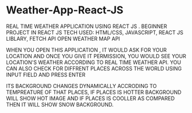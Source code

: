 # Weather-App-React-JS
REAL TIME WEATHER APPLICATION USING REACT JS .
BEGINNER PROJECT IN REACT JS 
TECH USED:
HTML/CSS,
JAVASCRIPT,
REACT JS LIBLARY,
FETCH API
OPEN WEATHER MAP API

WHEN YOU OPEN THIS APPLICATION , IT WOULD ASK FOR YOUR LOCATION AND ONCE YOU GIVE IT PERMISSION, YOU WOULD SEE YOUR LOCATION'S WEATHER ACCORDING TO REAL TIME WEATHER API.
YOU CAN ALSO CHECK FOR DIFFRENT PLACES ACROSS THE WORLD USING INPUT FIELD AND PRESS ENTER 

ITS BACKGROUND CHANGES DYNAMICALLY ACCRODING TO TEMPREATURE OF THAT PLACES, IF PLACES IS HOTTER BACKGROUND WILL SHOW HOT IMAGE AND IF PLACES IS COOLLER AS COMPARED THEN IT WILL SHOW SNOW BACKGROUND.
